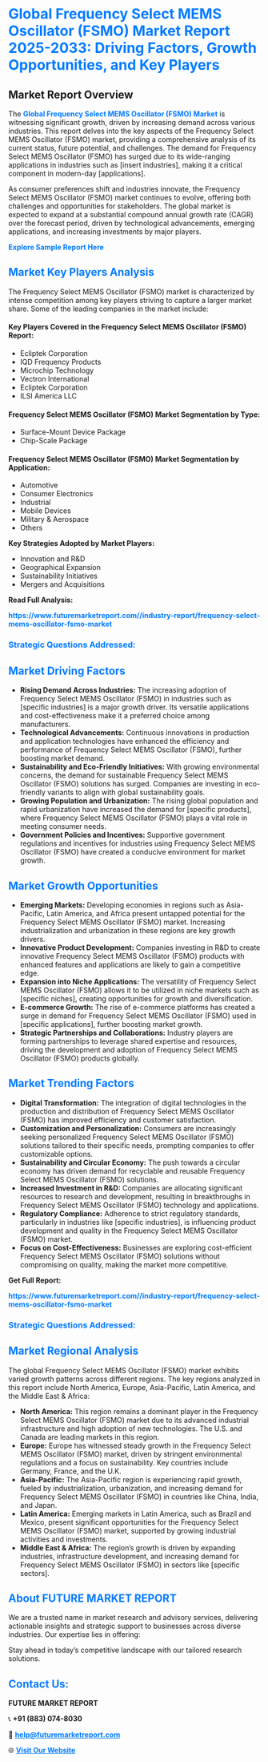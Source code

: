 <h1 style="color: #007BFF;">Global Frequency Select MEMS Oscillator (FSMO) Market Report 2025-2033: Driving Factors, Growth Opportunities, and Key Players</h1>

<section id="overview">
<h2>Market Report Overview</h2>
<p>The <a href="https://www.futuremarketreport.com//industry-report/frequency-select-mems-oscillator-fsmo-market" style="color: #007BFF; text-decoration: none;"><strong>Global Frequency Select MEMS Oscillator (FSMO) Market</strong></a> is witnessing significant growth, driven by increasing demand across various industries. This report delves into the key aspects of the Frequency Select MEMS Oscillator (FSMO) market, providing a comprehensive analysis of its current status, future potential, and challenges. The demand for Frequency Select MEMS Oscillator (FSMO) has surged due to its wide-ranging applications in industries such as [insert industries], making it a critical component in modern-day [applications].</p>
<p>As consumer preferences shift and industries innovate, the Frequency Select MEMS Oscillator (FSMO) market continues to evolve, offering both challenges and opportunities for stakeholders. The global market is expected to expand at a substantial compound annual growth rate (CAGR) over the forecast period, driven by technological advancements, emerging applications, and increasing investments by major players.</p>
</section>

<section id="overview">
<p><a href="https://www.futuremarketreport.com//request-sample/reportId=75199" style="color: #007BFF; text-decoration: none;"><strong>Explore Sample Report Here</strong></a></p>
</section>

<section id="key-players">
<h2 style="color: #007BFF;">Market Key Players Analysis</h2>
<p>The Frequency Select MEMS Oscillator (FSMO) market is characterized by intense competition among key players striving to capture a larger market share. Some of the leading companies in the market include:</p>
<h4>Key Players Covered in the Frequency Select MEMS Oscillator (FSMO) Report:</h4>
<ul><li>Ecliptek Corporation</li><li>IQD Frequency Products</li><li>Microchip Technology</li><li>Vectron International</li><li>Ecliptek Corporation</li><li>ILSI America LLC</li></ul>
<h4>Frequency Select MEMS Oscillator (FSMO) Market Segmentation by Type:</h4>
<ul><li>Surface-Mount Device Package</li><li>Chip-Scale Package</li></ul>

<h4>Frequency Select MEMS Oscillator (FSMO) Market Segmentation by Application:</h4>
<ul><li>Automotive</li><li>Consumer Electronics</li><li>Industrial</li><li>Mobile Devices</li><li>Military &amp; Aerospace</li><li>Others</li></ul>
<p><strong>Key Strategies Adopted by Market Players:</strong></p>
<ul>
<li>Innovation and R&D</li>
<li>Geographical Expansion</li>
<li>Sustainability Initiatives</li>
<li>Mergers and Acquisitions</li>
</ul>
</section>

<section>
<p><strong>Read Full Analysis: </strong></p><a href="https://www.futuremarketreport.com//industry-report/frequency-select-mems-oscillator-fsmo-market" style="color: #007BFF; text-decoration: none;"><strong>https://www.futuremarketreport.com//industry-report/frequency-select-mems-oscillator-fsmo-market</strong></a>
<h3 style="color: #007BFF;">Strategic Questions Addressed:</h3>
</section>

<section id="driving-factors">
<h2 style="color: #007BFF;">Market Driving Factors</h2>
<ul>
<li><strong>Rising Demand Across Industries:</strong> The increasing adoption of Frequency Select MEMS Oscillator (FSMO) in industries such as [specific industries] is a major growth driver. Its versatile applications and cost-effectiveness make it a preferred choice among manufacturers.</li>
<li><strong>Technological Advancements:</strong> Continuous innovations in production and application technologies have enhanced the efficiency and performance of Frequency Select MEMS Oscillator (FSMO), further boosting market demand.</li>
<li><strong>Sustainability and Eco-Friendly Initiatives:</strong> With growing environmental concerns, the demand for sustainable Frequency Select MEMS Oscillator (FSMO) solutions has surged. Companies are investing in eco-friendly variants to align with global sustainability goals.</li>
<li><strong>Growing Population and Urbanization:</strong> The rising global population and rapid urbanization have increased the demand for [specific products], where Frequency Select MEMS Oscillator (FSMO) plays a vital role in meeting consumer needs.</li>
<li><strong>Government Policies and Incentives:</strong> Supportive government regulations and incentives for industries using Frequency Select MEMS Oscillator (FSMO) have created a conducive environment for market growth.</li>
</ul>
</section>

<section id="growth-opportunities">
<h2 style="color: #007BFF;">Market Growth Opportunities</h2>
<ul>
<li><strong>Emerging Markets:</strong> Developing economies in regions such as Asia-Pacific, Latin America, and Africa present untapped potential for the Frequency Select MEMS Oscillator (FSMO) market. Increasing industrialization and urbanization in these regions are key growth drivers.</li>
<li><strong>Innovative Product Development:</strong> Companies investing in R&D to create innovative Frequency Select MEMS Oscillator (FSMO) products with enhanced features and applications are likely to gain a competitive edge.</li>
<li><strong>Expansion into Niche Applications:</strong> The versatility of Frequency Select MEMS Oscillator (FSMO) allows it to be utilized in niche markets such as [specific niches], creating opportunities for growth and diversification.</li>
<li><strong>E-commerce Growth:</strong> The rise of e-commerce platforms has created a surge in demand for Frequency Select MEMS Oscillator (FSMO) used in [specific applications], further boosting market growth.</li>
<li><strong>Strategic Partnerships and Collaborations:</strong> Industry players are forming partnerships to leverage shared expertise and resources, driving the development and adoption of Frequency Select MEMS Oscillator (FSMO) products globally.</li>
</ul>
</section>

<section id="trending-factors">
<h2 style="color: #007BFF;">Market Trending Factors</h2>
<ul>
<li><strong>Digital Transformation:</strong> The integration of digital technologies in the production and distribution of Frequency Select MEMS Oscillator (FSMO) has improved efficiency and customer satisfaction.</li>
<li><strong>Customization and Personalization:</strong> Consumers are increasingly seeking personalized Frequency Select MEMS Oscillator (FSMO) solutions tailored to their specific needs, prompting companies to offer customizable options.</li>
<li><strong>Sustainability and Circular Economy:</strong> The push towards a circular economy has driven demand for recyclable and reusable Frequency Select MEMS Oscillator (FSMO) solutions.</li>
<li><strong>Increased Investment in R&D:</strong> Companies are allocating significant resources to research and development, resulting in breakthroughs in Frequency Select MEMS Oscillator (FSMO) technology and applications.</li>
<li><strong>Regulatory Compliance:</strong> Adherence to strict regulatory standards, particularly in industries like [specific industries], is influencing product development and quality in the Frequency Select MEMS Oscillator (FSMO) market.</li>
<li><strong>Focus on Cost-Effectiveness:</strong> Businesses are exploring cost-efficient Frequency Select MEMS Oscillator (FSMO) solutions without compromising on quality, making the market more competitive.</li>
</ul>
</section>

<section>
<p><strong>Get Full Report: </strong></p><a href="https://www.futuremarketreport.com//industry-report/frequency-select-mems-oscillator-fsmo-market" style="color: #007BFF; text-decoration: none;"><strong>https://www.futuremarketreport.com//industry-report/frequency-select-mems-oscillator-fsmo-market</strong></a>
<h3 style="color: #007BFF;">Strategic Questions Addressed:</h3>
</section>


<section id="regional-analysis">
<h2 style="color: #007BFF;">Market Regional Analysis</h2>
<p>The global Frequency Select MEMS Oscillator (FSMO) market exhibits varied growth patterns across different regions. The key regions analyzed in this report include North America, Europe, Asia-Pacific, Latin America, and the Middle East & Africa:</p>
<ul>
<li><strong>North America:</strong> This region remains a dominant player in the Frequency Select MEMS Oscillator (FSMO) market due to its advanced industrial infrastructure and high adoption of new technologies. The U.S. and Canada are leading markets in this region.</li>
<li><strong>Europe:</strong> Europe has witnessed steady growth in the Frequency Select MEMS Oscillator (FSMO) market, driven by stringent environmental regulations and a focus on sustainability. Key countries include Germany, France, and the U.K.</li>
<li><strong>Asia-Pacific:</strong> The Asia-Pacific region is experiencing rapid growth, fueled by industrialization, urbanization, and increasing demand for Frequency Select MEMS Oscillator (FSMO) in countries like China, India, and Japan.</li>
<li><strong>Latin America:</strong> Emerging markets in Latin America, such as Brazil and Mexico, present significant opportunities for the Frequency Select MEMS Oscillator (FSMO) market, supported by growing industrial activities and investments.</li>
<li><strong>Middle East & Africa:</strong> The region’s growth is driven by expanding industries, infrastructure development, and increasing demand for Frequency Select MEMS Oscillator (FSMO) in sectors like [specific sectors].</li>
</ul>
</section>

<footer>
<h2 style="color: #007BFF;">About FUTURE MARKET REPORT</h2>
<p>We are a trusted name in market research and advisory services, delivering actionable insights and strategic support to businesses across diverse industries. Our expertise lies in offering:</p>

<p>Stay ahead in today’s competitive landscape with our tailored research solutions.</p>

<h2 style="color: #007BFF;">Contact Us:</h2>
<p><strong>FUTURE MARKET REPORT</strong></p>
<p>📞 <strong>+91 (883) 074-8030</strong></p>
<p>📧 <strong><a href="mailto:help@futuremarketreport.com" style="color: #007BFF;">help@futuremarketreport.com</a></strong></p>
<p>🌐 <strong><a href="https://www.futuremarketreport.com/" style="color: #007BFF;">Visit Our Website</a></strong></p>
</footer>